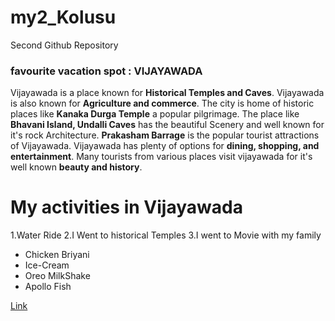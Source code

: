 # my2_Kolusu
Second Github Repository
### favourite vacation spot : VIJAYAWADA
Vijayawada is a place known for **Historical Temples and Caves**. Vijayawada is also known for **Agriculture and commerce**. The city is home of historic places like **Kanaka Durga Temple** a popular pilgrimage. The place like **Bhavani Island, Undalli Caves** has the beautiful Scenery and well known for it's rock Architecture. **Prakasham Barrage** is the popular tourist attractions of Vijayawada. Vijayawada has plenty of options for **dining, shopping, and entertainment**. Many tourists from various places visit vijayawada for it's well known **beauty and history**.

# My activities in Vijayawada
1.Water Ride 
2.I Went to historical Temples 
3.I went to Movie with my family 

* Chicken Briyani 
* Ice-Cream
* Oreo MilkShake 
* Apollo Fish

[Link](MyStats.md)
